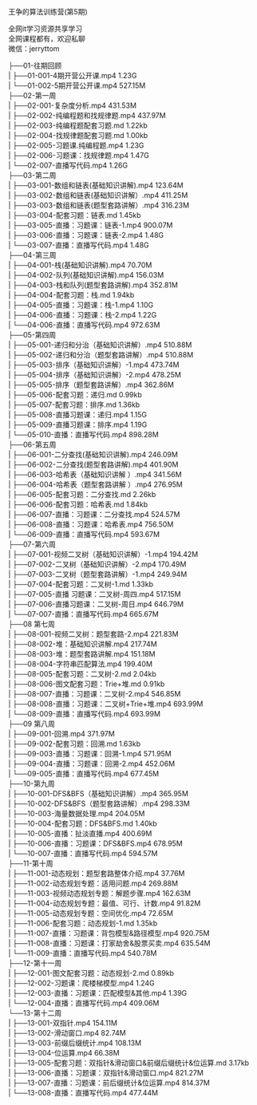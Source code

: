 王争的算法训练营(第5期)

全网it学习资源共享学习<br>全网课程都有，欢迎私聊<br>微信：jerryttom<br>

├──01-往期回顾<br> | ├──01-001-4期开营公开课.mp4 1.23G<br> | └──01-002-5期开营公开课.mp4 527.15M<br> ├──02-第一周<br> | ├──02-001-复杂度分析.mp4 431.53M<br> | ├──02-002-纯编程题和找规律题.mp4 437.97M<br> | ├──02-003-纯编程题配套习题.md 1.22kb<br> | ├──02-004-找规律题配套习题.md 1.00kb<br> | ├──02-005-习题课.纯编程题.mp4 1.23G<br> | ├──02-006-习题课：找规律题.mp4 1.47G<br> | └──02-007-直播写代码.mp4 1.26G<br> ├──03-第二周<br> | ├──03-001-数组和链表(基础知识讲解).mp4 123.64M<br> | ├──03-002-数组和链表(基础知识讲解）.mp4 411.25M<br> | ├──03-003-数组和链表(题型套路讲解）.mp4 316.23M<br> | ├──03-004-配套习题：链表.md 1.45kb<br> | ├──03-005-直播：习题课：链表-1.mp4 900.07M<br> | ├──03-006-直播：习题课：链表-2.mp4 1.48G<br> | └──03-007-直播：直播写代码.mp4 1.48G<br> ├──04-第三周<br> | ├──04-001-栈(基础知识讲解).mp4 70.70M<br> | ├──04-002-队列(基础知识讲解).mp4 156.03M<br> | ├──04-003-栈和队列(题型套路讲解).mp4 352.81M<br> | ├──04-004-配套习题：栈.md 1.94kb<br> | ├──04-005-直播：习题课：栈-1.mp4 1.10G<br> | ├──04-006-直播：习题课：栈-2.mp4 1.22G<br> | └──04-006-直播：直播写代码.mp4 972.63M<br> ├──05-第四周<br> | ├──05-001-递归和分治（基础知识讲解）.mp4 510.88M<br> | ├──05-002-递归和分治（题型套路讲解）.mp4 510.88M<br> | ├──05-003-排序（基础知识讲解）-1.mp4 473.74M<br> | ├──05-004-排序（基础知识讲解）-2.mp4 478.25M<br> | ├──05-005-排序（题型套路讲解）.mp4 362.86M<br> | ├──05-006-配套习题：递归.md 0.99kb<br> | ├──05-007-配套习题：排序.md 1.36kb<br> | ├──05-008-直播习题课：递归.mp4 1.15G<br> | ├──05-009-直播习题课：排序.mp4 1.19G<br> | └──05-010-直播：直播写代码.mp4 898.28M<br> ├──06-第五周<br> | ├──06-001-二分查找(基础知识讲解).mp4 246.09M<br> | ├──06-002-二分查找(题型套路讲解).mp4 401.90M<br> | ├──06-003-哈希表（基础知识讲解 ）.mp4 341.56M<br> | ├──06-004-哈希表（题型套路讲解 ）.mp4 276.95M<br> | ├──06-005-配套习题：二分查找.md 2.26kb<br> | ├──06-006-配套习题：哈希表.md 1.84kb<br> | ├──06-007-直播：习题课：二分查找.mp4 524.57M<br> | ├──06-008-直播：习题课：哈希表.mp4 756.50M<br> | └──06-009-直播：直播写代码.mp4 593.67M<br> ├──07-第六周<br> | ├──07-001-视频二叉树（基础知识讲解）-1.mp4 194.42M<br> | ├──07-002-二叉树（基础知识讲解）-2.mp4 170.49M<br> | ├──07-003-二叉树（题型套路讲解）-1.mp4 249.94M<br> | ├──07-004-配套习题：二叉树-1.md 1.33kb<br> | ├──07-005-直播 习题课：二叉树-周四.mp4 517.15M<br> | ├──07-006-直播习题课：二叉树-周日.mp4 646.79M<br> | └──07-007-直播：直播写代码.mp4 665.67M<br> ├──08 第七周<br> | ├──08-001-视频二叉树：题型套路-2.mp4 221.83M<br> | ├──08-002-堆：基础知识讲解.mp4 217.74M<br> | ├──08-003-堆：题型套路讲解.mp4 151.18M<br> | ├──08-004-字符串匹配算法.mp4 199.40M<br> | ├──08-005-配套习题：二叉树-2.md 2.04kb<br> | ├──08-006-图文配套习题：Trie+堆.md 0.91kb<br> | ├──08-007-直播：习题课：二叉树-2.mp4 546.85M<br> | ├──08-008-直播：习题课：二叉树+Trie+堆.mp4 693.99M<br> | └──08-009-直播：直播写代码.mp4 693.99M<br> ├──09 第八周<br> | ├──09-001-回溯.mp4 371.97M<br> | ├──09-002-配套习题：回溯.md 1.63kb<br> | ├──09-003-直播：习题课：回溯-1.mp4 571.95M<br> | ├──09-004-直播：习题课：回溯-2.mp4 452.06M<br> | └──09-005-直播：直播写代码.mp4 677.45M<br> ├──10-第九周<br> | ├──10-001-DFS&amp;BFS（基础知识讲解）.mp4 365.95M<br> | ├──10-002-DFS&amp;BFS（题型套路讲解）.mp4 298.33M<br> | ├──10-003-海量数据处理.mp4 204.05M<br> | ├──10-004-配套习题：DFS&amp;BFS.md 1.40kb<br> | ├──10-005-直播：扯淡直播.mp4 400.69M<br> | ├──10-006-直播：习题课：DFS&amp;BFS.mp4 678.95M<br> | └──10-007-直播：直播写代码.mp4 594.57M<br> ├──11-第十周<br> | ├──11-001-动态规划：题型套路整体介绍.mp4 37.76M<br> | ├──11-002-动态规划专题：适用问题.mp4 269.88M<br> | ├──11-003-视频动态规划专题：解题步骤.mp4 162.63M<br> | ├──11-004-动态规划专题：最值、可行、计数.mp4 91.82M<br> | ├──11-005-动态规划专题：空间优化.mp4 72.65M<br> | ├──11-006-配套习题：动态规划-1.md 1.35kb<br> | ├──11-007-直播：习题课：背包模型&amp;路径模型.mp4 920.75M<br> | ├──11-008-直播：习题课：打家劫舍&amp;股票买卖.mp4 635.54M<br> | └──11-009-直播：直播写代码.mp4 540.78M<br> ├──12-第十一周<br> | ├──12-001-图文配套习题：动态规划-2.md 0.89kb<br> | ├──12-002-习题课：爬楼梯模型.mp4 1.24G<br> | ├──12-003-直播：习题课：匹配模型&amp;其他.mp4 1.39G<br> | └──12-004-直播：直播写代码.mp4 409.06M<br> └──13-第十二周<br> | ├──13-001-双指针.mp4 154.11M<br> | ├──13-002-滑动窗口.mp4 82.74M<br> | ├──13-003-前缀后缀统计.mp4 108.13M<br> | ├──13-004-位运算.mp4 66.38M<br> | ├──13-005-配套习题：双指针&amp;滑动窗口&amp;前缀后缀统计&amp;位运算.md 3.17kb<br> | ├──13-006-直播：习题课：双指针&amp;滑动窗口.mp4 821.27M<br> | ├──13-007-直播：习题课：前后缀统计&amp;位运算.mp4 814.37M<br> | └──13-008-直播：直播写代码.mp4 477.44M